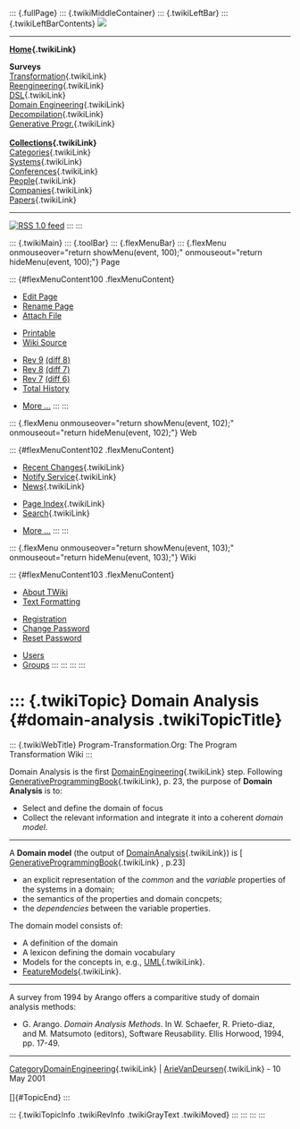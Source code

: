 ::: {.fullPage}
::: {.twikiMiddleContainer}
::: {.twikiLeftBar}
::: {.twikiLeftBarContents}
![](../pub/transformation.gif)

------------------------------------------------------------------------

**[Home](WebHome){.twikiLink}**

**Surveys**\
[Transformation](ProgramTransformation){.twikiLink}\
[Reengineering](ReengineeringWiki){.twikiLink}\
[DSL](DomainSpecificLanguages){.twikiLink}\
[Domain Engineering](DomainEngineering){.twikiLink}\
[Decompilation](DeCompilation){.twikiLink}\
[Generative Progr.](GenerativeProgrammingWiki){.twikiLink}\
\
**[Collections](CategoryCollection){.twikiLink}**\
[Categories](CategoryCategory){.twikiLink}\
[Systems](TransformationSystems){.twikiLink}\
[Conferences](TransformationConferences){.twikiLink}\
[People](TransformationPeople){.twikiLink}\
[Companies](TransformationCompanies){.twikiLink}\
[Papers](CategoryPaper){.twikiLink}

------------------------------------------------------------------------

[![](../pub/rss.gif "RSS 1.0 feed")](WebRss@skin=rss)
:::
:::

::: {.twikiMain}
::: {.toolBar}
::: {.flexMenuBar}
::: {.flexMenu onmouseover="return showMenu(event, 100);" onmouseout="return hideMenu(event, 100);"}
Page

::: {#flexMenuContent100 .flexMenuContent}
-   [Edit
    Page](http://www.program-transformation.org/edit/Transform/DomainAnalysis?t=1536826284)
-   [Rename
    Page](http://www.program-transformation.org/rename/Transform/DomainAnalysis)
-   [Attach
    File](http://www.program-transformation.org/attach/Transform/DomainAnalysis)

<!-- -->

-   [Printable](http://www.program-transformation.org/view/Transform/DomainAnalysis?skin=print.pattern)
-   [Wiki
    Source](http://www.program-transformation.org/view/Transform/DomainAnalysis?skin=text&raw=on&contenttype=text/plain)

<!-- -->

-   [Rev
    9](http://www.program-transformation.org/view/Transform/DomainAnalysis?rev=1.9)
    [(diff 8)](http://www.program-transformation.org/rdiff/Transform/DomainAnalysis?rev1=1.9&rev2=1.8)
-   [Rev
    8](http://www.program-transformation.org/view/Transform/DomainAnalysis?rev=1.8)
    [(diff 7)](http://www.program-transformation.org/rdiff/Transform/DomainAnalysis?rev1=1.8&rev2=1.7)
-   [Rev
    7](http://www.program-transformation.org/view/Transform/DomainAnalysis?rev=1.7)
    [(diff 6)](http://www.program-transformation.org/rdiff/Transform/DomainAnalysis?rev1=1.7&rev2=1.6)
-   [Total
    History](http://www.program-transformation.org/rdiff/Transform/DomainAnalysis)

<!-- -->

-   [More
    \...](http://www.program-transformation.org/oops/Transform/DomainAnalysis?template=oopsmore&param1=1.9&param2=1.9)
:::
:::

::: {.flexMenu onmouseover="return showMenu(event, 102);" onmouseout="return hideMenu(event, 102);"}
Web

::: {#flexMenuContent102 .flexMenuContent}
-   [Recent Changes](WebChanges){.twikiLink}
-   [Notify Service](WebNotify){.twikiLink}
-   [News](WebNews){.twikiLink}

<!-- -->

-   [Page Index](WebIndex){.twikiLink}
-   [Search](WebSearch){.twikiLink}

<!-- -->

-   [More
    \...](http://www.program-transformation.org/oops/Transform/DomainAnalysis?template=oopsmore&param1=1.9&param2=1.9)
:::
:::

::: {.flexMenu onmouseover="return showMenu(event, 103);" onmouseout="return hideMenu(event, 103);"}
Wiki

::: {#flexMenuContent103 .flexMenuContent}
-   [About
    TWiki](http://www.program-transformation.org/view/TWiki/WebHome)
-   [Text
    Formatting](http://www.program-transformation.org/view/TWiki/TextFormattingRules)

<!-- -->

-   [Registration](http://www.program-transformation.org/view/TWiki/TWikiRegistration)
-   [Change
    Password](http://www.program-transformation.org/view/TWiki/ChangePassword)
-   [Reset
    Password](http://www.program-transformation.org/view/TWiki/ResetPassword)

<!-- -->

-   [Users](http://www.program-transformation.org/view/Main/TWikiUsers)
-   [Groups](http://www.program-transformation.org/view/Main/TWikiGroups)
:::
:::
:::
:::

::: {.twikiTopic}
Domain Analysis {#domain-analysis .twikiTopicTitle}
===============

::: {.twikiWebTitle}
Program-Transformation.Org: The Program Transformation Wiki
:::

Domain Analysis is the first
[DomainEngineering](DomainEngineering){.twikiLink} step. Following
[GenerativeProgrammingBook](GenerativeProgrammingBook){.twikiLink}, p.
23, the purpose of **Domain Analysis** is to:

-   Select and define the domain of focus
-   Collect the relevant information and integrate it into a coherent
    *domain model*.

------------------------------------------------------------------------

A **Domain model** (the output of
[DomainAnalysis](DomainAnalysis){.twikiLink}) is \[
[GenerativeProgrammingBook](GenerativeProgrammingBook){.twikiLink} ,
p.23\]

-   an explicit representation of the *common* and the *variable*
    properties of the systems in a domain;
-   the semantics of the properties and domain concpets;
-   the *dependencies* between the variable properties.

The domain model consists of:

-   A definition of the domain
-   A lexicon defining the domain vocabulary
-   Models for the concepts in, e.g., [UML](UML){.twikiLink}.
-   [FeatureModels](FeatureModel){.twikiLink}.

------------------------------------------------------------------------

A survey from 1994 by Arango offers a comparitive study of domain
analysis methods:

-   G. Arango. *Domain Analysis Methods*. In W. Schaefer, R.
    Prieto-diaz, and M. Matsumoto (editors), Software Reusability. Ellis
    Horwood, 1994, pp. 17-49.

------------------------------------------------------------------------

[CategoryDomainEngineering](CategoryDomainEngineering){.twikiLink} \|
[ArieVanDeursen](ArieVanDeursen){.twikiLink} - 10 May 2001\
\
[]{#TopicEnd}
:::

::: {.twikiTopicInfo .twikiRevInfo .twikiGrayText .twikiMoved}
:::
:::
:::
:::

